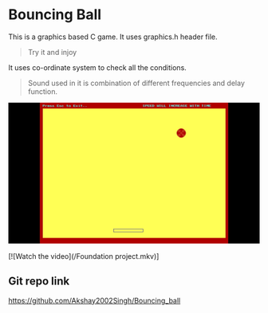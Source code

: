 # Bouncing Ball

This is a graphics based C game. It uses graphics.h header file.
> Try it and injoy

It uses co-ordinate system to check all the conditions.
> Sound used in it is combination of different frequencies and delay function.

![Bouncy Ball](/output.jpg)

[![Watch the video](/Foundation project.mkv)]
## Git repo link
https://github.com/Akshay2002Singh/Bouncing_ball
